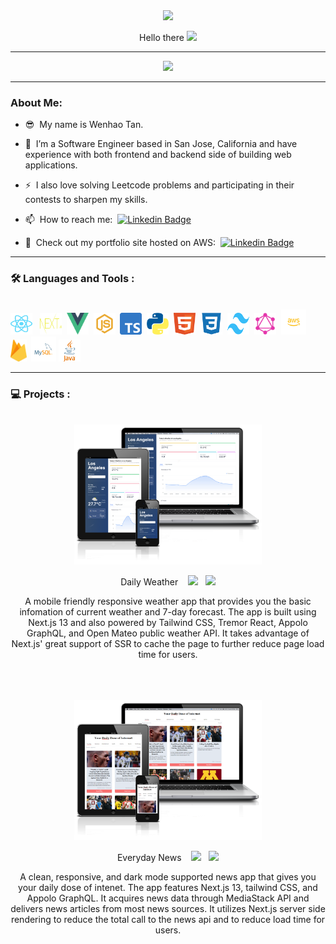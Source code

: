 <div id="header" align="center">
  <img src="https://media.giphy.com/media/M9gbBd9nbDrOTu1Mqx/giphy.gif" width="100"/>
</div>

<p align="center">
  Hello there
  <img src="https://media.giphy.com/media/hvRJCLFzcasrR4ia7z/giphy.gif" width="30px"/>
</p>

---

<div align="center">
  <img src="https://media.giphy.com/media/RN8FdaB6T1bkkI5n4I/giphy.gif" height="300"/>
</div>

---

### About Me:

- :sunglasses: &nbsp;My name is Wenhao Tan.

- :telescope: &nbsp;I’m a Software Engineer based in San Jose, California and have experience with both frontend and backend side of building web applications.

- :zap: &nbsp;I also love solving Leetcode problems and participating in their contests to sharpen my skills.

- :mailbox: &nbsp;How to reach me: &nbsp;[![Linkedin Badge](https://img.shields.io/badge/-Wenhao_Tan-blue?style=flat&logo=Linkedin&logoColor=white)](https://www.linkedin.com/in/wenhaotan/)
  
- :cactus: &nbsp;Check out my portfolio site hosted on AWS: &nbsp;[![Linkedin Badge](https://img.shields.io/badge/My_Portfolio-8A2BE2)](https://www.wenhaotan.cloud/)

---

### :hammer_and_wrench: Languages and Tools :
<br>
<div align="left">
  <img src="https://github.com/wenhaotan1996/portfolio/blob/main/public/react-logo.svg" title="React" alt="React" width="35" height="35" />&nbsp;&nbsp;
  <img src="https://github.com/wenhaotan1996/portfolio/blob/main/public/nextjs-logo.svg" title="Next.js" alt="Next.js" width="35" height="35" />&nbsp;
  <img src="https://github.com/wenhaotan1996/portfolio/blob/main/public/vue-logo.png" title="Vue" alt="Vue" width="35" height="35" />&nbsp;
  <img src="https://github.com/wenhaotan1996/portfolio/blob/main/public/js-logo.svg" title="JavaScript" alt="JavaScript" width="35" height="35" />&nbsp;
  <img src="https://github.com/wenhaotan1996/portfolio/blob/main/public/typescript-logo.png" title="TypeScript" alt="TypeScript" width="35" height="35" />&nbsp;
  <img src="https://github.com/wenhaotan1996/portfolio/blob/main/public/python-logo.png" title="Python" alt="Python" width="35" height="35" />&nbsp;
  <img src="https://github.com/wenhaotan1996/portfolio/blob/main/public/html-logo.svg" title="HTML" alt="HTML" width="35" height="35" />&nbsp;
  <img src="https://github.com/wenhaotan1996/portfolio/blob/main/public/css3-logo.svg" title="CSS" alt="CSS" width="35" height="35" />&nbsp;
  <img src="https://github.com/wenhaotan1996/portfolio/blob/main/public/tailwind-logo.svg" title="Tailwind" alt="Tailwind" width="35" height="35" />&nbsp;
  <img src="https://github.com/wenhaotan1996/portfolio/blob/main/public/GraphQL_Logo.svg" title="GraphQL" alt="GraphQL" width="35" height="35" />&nbsp;
  <img src="https://github.com/wenhaotan1996/portfolio/blob/main/public/aws-logo.svg" title="AWS" alt="AWS" width="40" height="40" />&nbsp;
  <img src="https://github.com/wenhaotan1996/portfolio/blob/main/public/firebase-logo.png" title="FireBase" alt="FireBase" height="35" />&nbsp;
  <img src="https://github.com/wenhaotan1996/portfolio/blob/main/public/mysql-logo.svg" title="MYSQL" alt="MYSQL" width="40" height="40" />
  <img src="https://github.com/wenhaotan1996/portfolio/blob/main/public/java-4-logo.svg" title="Java" alt="Java" width="35" height="35" />&nbsp;
</div>

---

### :computer: Projects :

<br>
<div align="center">
  <img  src="https://github.com/wenhaotan1996/portfolio/blob/main/public/icon-weather-app.png" title="Daily Weather" alt="Daily Weather" width="300" />
  <p>
    Daily Weather&nbsp;&nbsp;&nbsp;
    <a href="https://www.wenhaotan.cloud/weather"><img src="https://img.shields.io/badge/Demo-33b054" width:"40" /></a>&nbsp;&nbsp;
    <a href="https://github.com/wenhaotan1996/daily-weather"><img src="https://img.shields.io/badge/Repo-d47a2c?logo=github" width:"40" /></a>
  </p>
  <p>A mobile friendly responsive weather app that provides you the basic infomation of current weather and 7-day forecast. The app is built using Next.js 13 and also powered by Tailwind CSS, Tremor React, Appolo GraphQL, and Open Mateo public weather API. It takes advantage of Next.js' great support of SSR to cache the page to further reduce page load time for users.</p>
</div>
<br><br><br>
<div align="center">
  <img  src="https://github.com/wenhaotan1996/portfolio/blob/main/public/icon-news-app.png" title="Everyday News" alt="Everyday News" width="300" />
  <p>
    Everyday News&nbsp;&nbsp;&nbsp;
    <a href="https://www.wenhaotan.cloud/news"><img src="https://img.shields.io/badge/Demo-33b054c" width:"40" /></a>&nbsp;&nbsp;
    <a href="https://github.com/wenhaotan1996/everyday-news"><img src="https://img.shields.io/badge/Repo-d47a2c?logo=github" width:"40" /></a>
  </p>
  <p>A clean, responsive, and dark mode supported news app that gives you your daily dose of intenet. The app features Next.js 13, tailwind CSS, and Appolo GraphQL. It acquires news data through MediaStack API and delivers news articles from most news sources. It utilizes Next.js server side rendering to reduce the total call to the news api and to reduce load time for users.</p>
</div>



